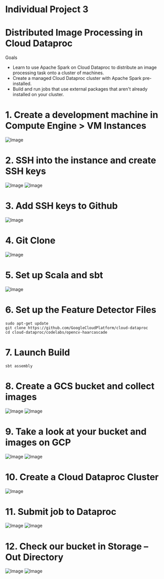 # Individual Project 3
# Distributed Image Processing in Cloud Dataproc

Goals
- Learn to use Apache Spark on Cloud Dataproc to distribute an image processing task onto a cluster of machines.
- Create a managed Cloud Dataproc cluster with Apache Spark pre-installed.
- Build and run jobs that use external packages that aren't already installed on your cluster.

# 1. Create a development machine in Compute Engine > VM Instances

![Image](../master/images/1.png?raw=true)

# 2. SSH into the instance and create SSH keys

![Image](../master/images/2.png?raw=true)
![Image](../master/images/4.png?raw=true)

# 3. Add SSH keys to Github

![Image](../master/images/3.png?raw=true)

# 4. Git Clone

![Image](../master/images/5.png?raw=true)

# 5. Set up Scala and sbt

![Image](../master/images/6.png?raw=true)

# 6. Set up the Feature Detector Files

```
sudo apt-get update
git clone https://github.com/GoogleCloudPlatform/cloud-dataproc
cd cloud-dataproc/codelabs/opencv-haarcascade
```

# 7. Launch Build

```
sbt assembly
```
# 8. Create a GCS bucket and collect images

![Image](../master/images/7.png?raw=true)
![Image](../master/images/8.png?raw=true)

# 9. Take a look at your bucket and images on GCP

![Image](../master/images/9.png?raw=true)
![Image](../master/images/10.png?raw=true)
 
# 10.	Create a Cloud Dataproc Cluster

![Image](../master/images/11.png?raw=true)

# 11.	Submit job to Dataproc

![Image](../master/images/12.png?raw=true)
![Image](../master/images/13.png?raw=true)

# 12.	Check our bucket in Storage – Out Directory

![Image](../master/images/14.png?raw=true)
![Image](../master/images/15.png?raw=true)
